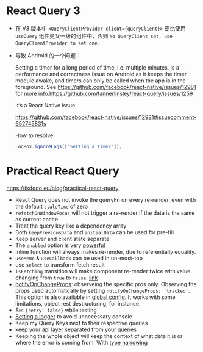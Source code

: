 # React Query 3

- 在 V3 版本中 `<QueryClientProvider client={queryClient}>` 要比使用 `useQuery` 组件更父一级的组件中，否则 `No QueryClient set, use QueryClientProvider to set one`.
- 导致 Android 的一个问题：
  
  Setting a timer for a long period of time, i.e. multiple minutes, is a performance and correctness issue on Android as it keeps the timer module awake, and timers can only be called when the app is in the foreground. See https://github.com/facebook/react-native/issues/12981 for more info.https://github.com/tannerlinsley/react-query/issues/1259
  
  It’s a React Native issue
  
  https://github.com/facebook/react-native/issues/12981#issuecomment-652745831s
  
  How to resolve:
  
  ```ts 
  LogBox.ignoreLogs(['Setting a timer']);
  ```

# Practical React Query

https://tkdodo.eu/blog/practical-react-query

- React Query does not invoke the queryFn on every re-render, even with the default `staleTime` of zero
- `refetchOnWindowFocus` will not trigger a re-render if the data is the same as current cache
- Treat the query key like a dependency array
- Both `keepPreviousData` and `initialData` can be used for pre-fill
- Keep server and client state separate
- The `enabled` option is very [powerful](https://tkdodo.eu/blog/practical-react-query#the-enabled-option-is-very-powerful)
- Inline function will always makes re-render, due to referentially equality.
- `useMemo` & `useCallback` can be used in un-most-top
- use `select` to transform fetch result
- `isFetching` transition will make component re-render twice with value changing from `true` to `false`. [link](https://tkdodo.eu/blog/react-query-render-optimizations#isfetching-transition)
- [notifyOnChangeProps](https://tkdodo.eu/blog/react-query-render-optimizations#notifyonchangeprops): observeing the specific pros only. Observing the props used automatically by setting `notifyOnChangeProps: 'tracked'`. This option is also available in [global config](https://tkdodo.eu/blog/react-query-render-optimizations#tracked-queries). It works with some limitations, object rest destructuring, for instance.
- Set `{retry: false}` while testing
- [Setting a logger](https://tkdodo.eu/blog/testing-react-query#silence-the-error-console) to avoid unnecessary console
- Keep my Query Keys next to their respective queries
- keep your api layer separated from your queries
- Keeping the whole object will keep the context of what data it is or where the error is coming from. With [type narrowing](https://tkdodo.eu/blog/react-query-and-type-script#type-narrowing)
